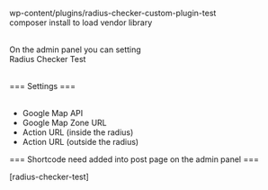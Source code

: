 wp-content/plugins/radius-checker-custom-plugin-test <br/>
composer install to load vendor library <br/><br/>

On the admin panel you can setting <br/>
Radius Checker Test <br/><br/>

=== Settings ===<br/><br/>

- Google Map API <br/>	
- Google Map Zone URL <br/>	
- Action URL (inside the radius) <br/>	
- Action URL (outside the radius) <br/>

=== Shortcode need added into post page on the admin panel === <br/>

[radius-checker-test]<br/>
